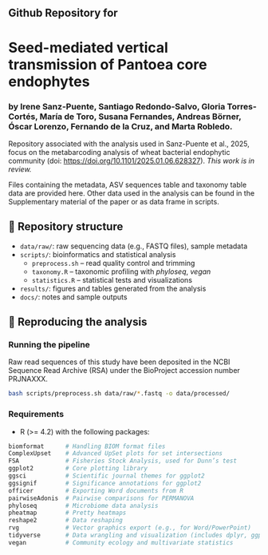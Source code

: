 ## Github Repository for
# Seed-mediated vertical transmission of Pantoea core endophytes
### by Irene Sanz-Puente, Santiago Redondo-Salvo, Gloria Torres-Cortés, María de Toro, Susana Fernandes, Andreas Börner, Óscar Lorenzo, Fernando de la Cruz, and Marta Robledo.

Repository associated with the analysis used in Sanz-Puente et al., 2025, focus on the metabarcoding analysis of wheat bacterial endophytic community (doi: https://doi.org/10.1101/2025.01.06.628327). <i>This work is in review.</i> 
 

Files containing the metadata, ASV sequences table and taxonomy table data are provided here. Other data used in the analysis can be found in the Supplementary material of the paper or as data frame in scripts.

## 📂 Repository structure
- `data/raw/`: raw sequencing data (e.g., FASTQ files), sample metadata  
- `scripts/`: bioinformatics and statistical analysis  
  - `preprocess.sh` – read quality control and trimming  
  - `taxonomy.R` – taxonomic profiling with *phyloseq*, *vegan*  
  - `statistics.R` – statistical tests and visualizations  
- `results/`: figures and tables generated from the analysis  
- `docs/`: notes and sample outputs

## 🧪 Reproducing the analysis
### Running the pipeline
Raw read sequences of this study have been deposited in the NCBI Sequence Read Archive (RSA) under the BioProject accession number PRJNAXXX.
```bash
bash scripts/preprocess.sh data/raw/*.fastq -o data/processed/
````
### Requirements
- R (>= 4.2) with the following packages:  
```r
biomformat      # Handling BIOM format files
ComplexUpset    # Advanced UpSet plots for set intersections
FSA             # Fisheries Stock Analysis, used for Dunn’s test
ggplot2         # Core plotting library
ggsci           # Scientific journal themes for ggplot2
ggsignif        # Significance annotations for ggplot2
officer         # Exporting Word documents from R
pairwiseAdonis  # Pairwise comparisons for PERMANOVA
phyloseq        # Microbiome data analysis
pheatmap        # Pretty heatmaps
reshape2        # Data reshaping
rvg             # Vector graphics export (e.g., for Word/PowerPoint)
tidyverse       # Data wrangling and visualization (includes dplyr, ggplot2, etc.)
vegan           # Community ecology and multivariate statistics
````
